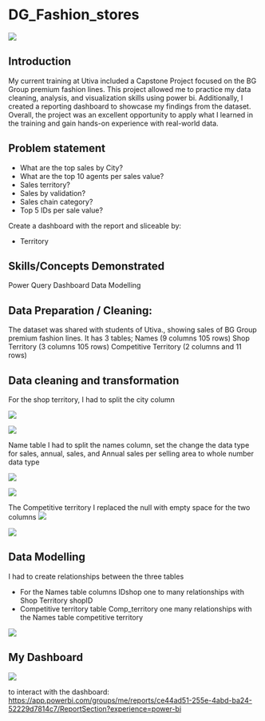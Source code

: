 # DG_Fashion_stores
![](DG_shop.png)

## Introduction
My current training at Utiva included a Capstone Project focused on the BG Group premium fashion lines. This project allowed me to practice my data cleaning, analysis, and visualization skills using power bi. Additionally, I created a reporting dashboard to showcase my findings from the dataset. Overall, the project was an excellent opportunity to apply what I learned in the training and gain hands-on experience with real-world data.


## Problem statement 
-	What are the top sales by City?
- What are the top 10 agents per sales value?
- Sales territory?
- Sales by validation?
- Sales chain category?
- Top 5 IDs per sale value?

 Create a dashboard with the report and sliceable by:
- 	Territory
   
## Skills/Concepts Demonstrated
Power Query
Dashboard 
Data Modelling

## Data Preparation / Cleaning:
The dataset was shared with students of Utiva., showing sales of BG Group premium fashion lines.
It has 3 tables;
Names (9 columns   105 rows)
Shop Territory (3 columns 105 rows)
Competitive Territory (2 columns and 11 rows)

## Data cleaning and transformation
 For the shop territory,  I had to split the city column

![]( shop_territory_c.png)

![]( shop_territory_cleaned.png)


Name table I had to split the names column, set the change the data type for sales, annual, sales, and Annual sales per selling area to whole number data type

![]( name_c.png)

![]( name_cleaned.png)

The Competitive territory
I replaced the null with empty space for the two columns
![]( competitive_territory_c.png)

![]( competitive_territory_cleaned.png)

## Data Modelling
I had to create relationships between the three tables 
- For the Names table
 columns IDshop one to many relationships with Shop Territory shopID
- Competitive territory table
Comp_territory one many relationships with the Names table competitive territory


![]( data_modelling.png)


## My Dashboard
![](DASHBAORD.png)

to interact with the dashboard: https://app.powerbi.com/groups/me/reports/ce44ad51-255e-4abd-ba24-52229d7814c7/ReportSection?experience=power-bi



